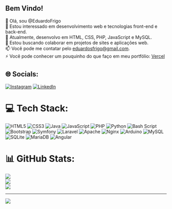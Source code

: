 ## Bem Vindo!
👋 Olá, sou @EduardoFrigo<br>👀 Estou interessado em desenvolvimento web e tecnologias front-end e back-end.<br>🌱 Atualmente, desenvolvo em HTML, CSS, PHP, JavaScript e MySQL.<br>💞️ Estou buscando colaborar em projetos de sites e aplicações web.<br>📫 Você pode me contatar pelo eduardosfrigo@gmail.com.<br>⚡ Você pode conhecer um pouquinho do que faço em meu portfólio: [Vercel](https://eduardofrigo.vercel.app)


## 🌐 Socials:
[![Instagram](https://img.shields.io/badge/Instagram-%23E4405F.svg?logo=Instagram&logoColor=white)](https://instagram.com/oo_frigo/) [![LinkedIn](https://img.shields.io/badge/LinkedIn-%230077B5.svg?logo=linkedin&logoColor=white)](https://linkedin.com/in/eduardo-frigo-289400283/) 

# 💻 Tech Stack:
![HTML5](https://img.shields.io/badge/html5-%23E34F26.svg?style=for-the-badge&logo=html5&logoColor=white) ![CSS3](https://img.shields.io/badge/css3-%231572B6.svg?style=for-the-badge&logo=css3&logoColor=white) ![Java](https://img.shields.io/badge/java-%23ED8B00.svg?style=for-the-badge&logo=openjdk&logoColor=white) ![JavaScript](https://img.shields.io/badge/javascript-%23323330.svg?style=for-the-badge&logo=javascript&logoColor=%23F7DF1E) ![PHP](https://img.shields.io/badge/php-%23777BB4.svg?style=for-the-badge&logo=php&logoColor=white) ![Python](https://img.shields.io/badge/python-3670A0?style=for-the-badge&logo=python&logoColor=ffdd54) ![Bash Script](https://img.shields.io/badge/bash_script-%23121011.svg?style=for-the-badge&logo=gnu-bash&logoColor=white) ![Bootstrap](https://img.shields.io/badge/bootstrap-%238511FA.svg?style=for-the-badge&logo=bootstrap&logoColor=white) ![Symfony](https://img.shields.io/badge/symfony-%23000000.svg?style=for-the-badge&logo=symfony&logoColor=white) ![Laravel](https://img.shields.io/badge/laravel-%23FF2D20.svg?style=for-the-badge&logo=laravel&logoColor=white) ![Apache](https://img.shields.io/badge/apache-%23D42029.svg?style=for-the-badge&logo=apache&logoColor=white) ![Nginx](https://img.shields.io/badge/nginx-%23009639.svg?style=for-the-badge&logo=nginx&logoColor=white) ![Arduino](https://img.shields.io/badge/-Arduino-00979D?style=for-the-badge&logo=Arduino&logoColor=white) ![MySQL](https://img.shields.io/badge/mysql-4479A1.svg?style=for-the-badge&logo=mysql&logoColor=white) ![SQLite](https://img.shields.io/badge/sqlite-%2307405e.svg?style=for-the-badge&logo=sqlite&logoColor=white) ![MariaDB](https://img.shields.io/badge/MariaDB-003545?style=for-the-badge&logo=mariadb&logoColor=white) ![Angular](https://img.shields.io/badge/Angular-DD0031?style=for-the-badge&logo=angular&logoColor=white)

# 📊 GitHub Stats:
![](https://github-readme-stats.vercel.app/api?username=EduardoFrigo&theme=blueberry&hide_border=true&include_all_commits=true&count_private=false)<br/>
![](https://github-readme-streak-stats.herokuapp.com/?user=EduardoFrigo&theme=blueberry&hide_border=true)<br/>
![](https://github-readme-stats.vercel.app/api/top-langs/?username=EduardoFrigo&theme=blueberry&hide_border=true&include_all_commits=true&count_private=false&layout=compact)

---
[![](https://visitcount.itsvg.in/api?id=EduardoFrigo&icon=2&color=6)](https://visitcount.itsvg.in)

<!-- Proudly created with GPRM ( https://gprm.itsvg.in ) -->
